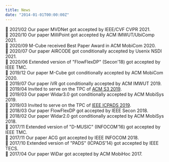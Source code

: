 ```yaml
---
title: News
date: "2014-01-01T00:00:00Z"
---
```

:loudspeaker: 2021/02 Our paper MVDNet got accepted by IEEE/CVF CVPR 2021.\
:loudspeaker: 2020/10 Our paper MilliPoint got accepted by ACM IMWUT/UbiComp 2021.\
:loudspeaker: 2020/09 M-Cube received Best Paper Award in ACM MobiCom 2020.\
:loudspeaker: 2020/07 Our paper AIRCODE got conditionally accepted by Usenix NSDI 2021.\
:loudspeaker: 2020/06 Extended version of "FlowFlexDP" (Secon'18) got accepted by IEEE TMC.\
:loudspeaker: 2019/12 Our paper M-Cube got conditionally accepted by ACM MobiCom 2020.\
:loudspeaker: 2019/07 Our paper iVR got conditionally accepted by ACM IMWUT 2019.\
:loudspeaker: 2019/04 Invited to serve on the TPC of [ACM S3 2019](https://s32019.blogs.rice.edu/).\
:loudspeaker: 2019/03 Our paper Widar3.0 got conditionally accepted by ACM MobiSys 2019.\
:loudspeaker: 2019/03 Invited to serve on the TPC of [IEEE ICPADS 2019](http://www.icpads2019.cn/).\
:loudspeaker: 2018/03 Our paper FlowFlexDP got accepted by IEEE Secon 2018.\
:loudspeaker: 2018/02 Our paper Widar2.0 got conditionally accepted by ACM MobiSys 2018.\
:loudspeaker: 2017/11 Extended version of "D-MUSIC" (INFOCOM'16) got accepted by IEEE TMC.\
:loudspeaker: 2017/11 Our paper ACG got accepted by IEEE INFOCOM 2018.\
:loudspeaker: 2017/10 Extended version of "PADS" (ICPADS'14) got accepted by IEEE TECS.\
:loudspeaker: 2017/04 Our paper WiDar got accepted by ACM MobiHoc 2017.
